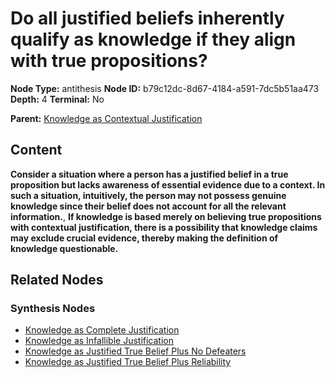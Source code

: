 # Do all justified beliefs inherently qualify as knowledge if they align with true propositions?

**Node Type:** antithesis
**Node ID:** b79c12dc-8d67-4184-a591-7dc5b51aa473
**Depth:** 4
**Terminal:** No

**Parent:** [Knowledge as Contextual Justification](knowledge-as-contextual-justification-synthesis-ecf9bb57-9827-4354-91ad-38547694bed7.md)

## Content

**Consider a situation where a person has a justified belief in a true proposition but lacks awareness of essential evidence due to a context. In such a situation, intuitively, the person may not possess genuine knowledge since their belief does not account for all the relevant information.**, **If knowledge is based merely on believing true propositions with contextual justification, there is a possibility that knowledge claims may exclude crucial evidence, thereby making the definition of knowledge questionable.**

## Related Nodes

### Synthesis Nodes

- [Knowledge as Complete Justification](knowledge-as-complete-justification-synthesis-76e7dbf7-f0c9-4fef-b6a6-2183f1a854c7.md)
- [Knowledge as Infallible Justification](knowledge-as-infallible-justification-synthesis-044bd1f7-0534-4b5b-9bac-972c0d3666f6.md)
- [Knowledge as Justified True Belief Plus No Defeaters](knowledge-as-justified-true-belief-plus-no-defeaters-synthesis-a890a25b-6722-46a3-a5eb-fe60b05aba7e.md)
- [Knowledge as Justified True Belief Plus Reliability](knowledge-as-justified-true-belief-plus-reliability-synthesis-b1d8ecc3-9f44-46e8-8367-53f64bf3b661.md)
